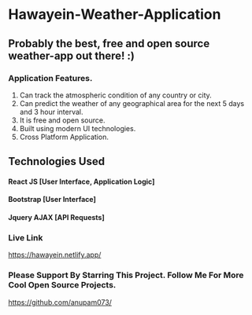 # Hawayein-Weather-Application

## Probably the best, free and open source weather-app out there! :)



### Application Features.

1. Can track the atmospheric condition of any country or city.
2. Can predict the weather of any geographical area for the next 5 days and 3 hour interval.
3. It is free and open source.
4. Built using modern UI technologies.
5. Cross Platform Application.


## Technologies Used

#### React JS [User Interface, Application Logic]
#### Bootstrap [User Interface]
#### Jquery AJAX [API Requests]


### Live Link 

https://hawayein.netlify.app/

### Please Support By Starring This Project. Follow Me For More Cool Open Source Projects.

https://github.com/anupam073/
